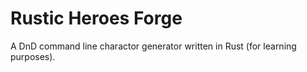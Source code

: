 # Rustic Heroes Forge

A DnD command line charactor generator written in Rust (for learning purposes).